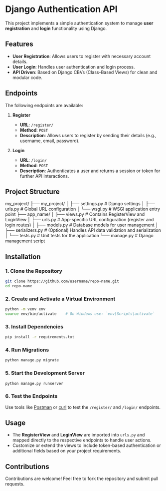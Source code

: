 # Django Authentication API

This project implements a simple authentication system to manage **user registration** and **login** functionality using Django.

## Features

- **User Registration**: Allows users to register with necessary account details.
- **User Login**: Handles user authentication and login process.
- **API Driven**: Based on Django CBVs (Class-Based Views) for clean and modular code.

## Endpoints

The following endpoints are available:

1. **Register**
   - **URL**: `/register/`
   - **Method**: `POST`
   - **Description**: Allows users to register by sending their details (e.g., username, email, password).

2. **Login**
   - **URL**: `/login/`
   - **Method**: `POST`
   - **Description**: Authenticates a user and returns a session or token for further API interactions.

## Project Structure
my_project/ ├── my_project/ │ ├── settings.py # Django settings │ ├── urls.py # Global URL configuration │ └── wsgi.py # WSGI application entry point ├── app_name/ │ ├── views.py # Contains RegisterView and LoginView │ ├── urls.py # App-specific URL configuration (register and login routes) │ ├── models.py # Database models for user management │ ├── serializers.py # (Optional) Handles API data validation and serialization │ └── tests.py # Unit tests for the application └── manage.py # Django management script

## Installation

### 1. Clone the Repository
```bash
git clone https://github.com/username/repo-name.git
cd repo-name
```

### 2. Create and Activate a Virtual Environment
```bash
python -m venv env
source env/bin/activate    # On Windows use: `env\Scripts\activate`
```

### 3. Install Dependencies
```bash
pip install -r requirements.txt
```

### 4. Run Migrations
```bash
python manage.py migrate
```

### 5. Start the Development Server
```bash
python manage.py runserver
```

### 6. Test the Endpoints
Use tools like [Postman](https://www.postman.com/) or [curl](https://curl.se/) to test the `/register/` and `/login/` endpoints.

## Usage

- The **RegisterView** and **LoginView** are imported into `urls.py` and mapped directly to the respective endpoints to handle user actions.
- Customize or extend the views to include token-based authentication or additional fields based on your project requirements.

## Contributions

Contributions are welcome! Feel free to fork the repository and submit pull requests.
